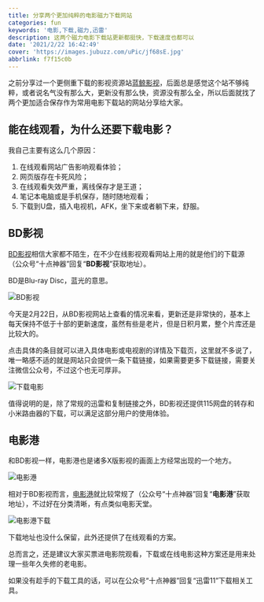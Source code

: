 ```yaml
---
title: 分享两个更加纯粹的电影磁力下载网站
categories: fun
keywords: '电影,下载,磁力,迅雷'
description: 这两个磁力电影下载站更新都挺快，下载速度也都可以
date: '2021/2/22 16:42:49'
cover: 'https://images.jubuzz.com/uPic/jf68sE.jpg'
abbrlink: f7f15c0b
---
```


之前分享过一个更侧重下载的影视资源站[蓝鲸影视](https://www.jubuzz.com/fun/3a8d46f3.html)，后面总是感觉这个站不够纯粹，或者说名气没有那么大，更新没有那么快，资源没有那么全，所以后面就找了两个更加适合保存作为常用电影下载站的网站分享给大家。

## 能在线观看，为什么还要下载电影？

我自己主要有这么几个原因：

1. 在线观看网站广告影响观看体验；
2. 网页版存在卡死风险；
3. 在线观看失效严重，离线保存才是王道；
4. 笔记本电脑或是手机保存，随时随地观看；
5. 下载到U盘，插入电视机，AFK，坐下来或者躺下来，舒服。

## BD影视

[BD影视](https://www.bd2020.com/)相信大家都不陌生，在不少在线影视观看网站上用的就是他们的下载源（公众号“十点神器”回复“**BD影视**”获取地址）。

BD是Blu-ray Disc，蓝光的意思。

![BD影视](https://images.jubuzz.com/uPic/kWeh6m.png)

今天是2月22日，从BD影视网站上查看的情况来看，更新还是非常快的，基本上每天保持不低于十部的更新速度，虽然有些是老片，但是日积月累，整个片库还是比较大的。

点击具体的条目就可以进入具体电影或电视剧的详情及下载页，这里就不多说了，唯一略感不适的就是网站只会提供一条下载链接，如果需要更多下载链接，需要关注微信公众号，不过这个也无可厚非。

![下载电影](https://images.jubuzz.com/uPic/mByq4A.png)

值得说明的是，除了常规的迅雷和复制链接之外，BD影视还提供115网盘的转存和小米路由器的下载，可以满足这部分用户的使用体验。

## 电影港

和BD影视一样，电影港也是诸多X版影视的画面上方经常出现的一个地方。

![电影港](https://images.jubuzz.com/uPic/rdOMWb.png)

相对于BD影视而言，[电影港](http://www.dygang.com/)就比较常规了（公众号“十点神器”回复“**电影港**”获取地址），不过好在分类清晰，有点类似电影天堂。

![电影港下载](https://images.jubuzz.com/uPic/BLntlQ.png)

下载地址也没什么保留，此外还提供了在线观看的方案。

总而言之，还是建议大家买票进电影院观看，下载或在线电影这种方案还是用来处理一些年久失修的老电影。

如果没有趁手的下载工具的话，可以在公众号“十点神器”回复“迅雷11”下载相关工具。
